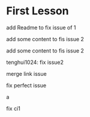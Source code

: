 # First Lesson

add Readme to fix issue of 1

add some content to fis issue 2

add some content to fis issue 2

tenghui1024: fix issue2

merge link issue

fix perfect issue

a

fix ci1